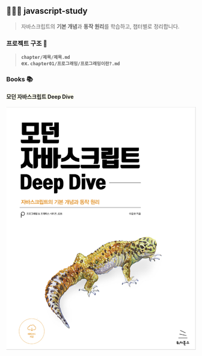 ## 👩🏻‍💻 javascript-study

> 자바스크립트의 **기본 개념**과 **동작 원리**를 학습하고,
> 챕터별로 정리합니다. 

### 프로젝트 구조 📂

> **```chapter/제목/제목.md```**   
> **ex. ```chapter01/프로그래밍/프로그래밍이란?.md```**

### Books 📚

#### <span style="background-color:#FFFFF0"> 모던 자바스크립트 Deep Dive </span>
![모던 자바스크립트 Deep Dive](src/assets/Books.png)
